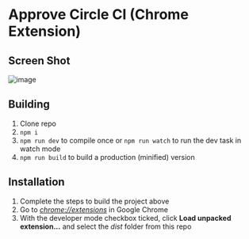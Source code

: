 # Approve Circle CI (Chrome Extension)

## Screen Shot

![image](https://user-images.githubusercontent.com/19199223/59563871-5354ff80-907a-11e9-89a6-f249cea5a964.png)

## Building

1.  Clone repo
2.  `npm i`
3.  `npm run dev` to compile once or `npm run watch` to run the dev task in watch mode
4.  `npm run build` to build a production (minified) version

## Installation

1.  Complete the steps to build the project above
2.  Go to [_chrome://extensions_](chrome://extensions) in Google Chrome
3.  With the developer mode checkbox ticked, click **Load unpacked extension...** and select the _dist_ folder from this repo
